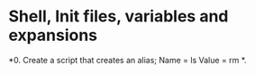 # Shell, Init files, variables and expansions

*0. Create a script that creates an alias; Name = ls Value = rm *.
